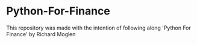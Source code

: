 # Python-For-Finance
This repository was made with the intention of following along 'Python For Finance' by Richard Moglen
